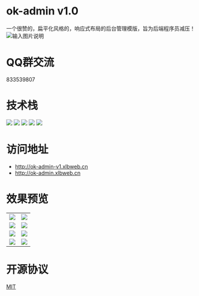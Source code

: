 # ok-admin v1.0

一个很赞的，扁平化风格的，响应式布局的后台管理模版，旨为后端程序员减压！
![输入图片说明](https://images.gitee.com/uploads/images/2019/0525/161436_23cd5fd8_1152471.png "屏幕截图.png")

# QQ群交流

833539807

# 技术栈

<p>
  <img src="https://img.shields.io/badge/layui-2.4.5-brightgreen.svg">
  <img src="https://img.shields.io/badge/zTree-3.5.40-brightgreen.svg">
  <img src="https://img.shields.io/badge/NProgress-0.2.0-brightgreen.svg">
  <img src="https://img.shields.io/badge/ECharts-2.0-brightgreen.svg">
  <img src="https://img.shields.io/badge/Animate.css-3.7.0-brightgreen.svg">
</p>

# 访问地址

- http://ok-admin-v1.xlbweb.cn
- http://ok-admin.xlbweb.cn

# 效果预览

<table>
    <tr>
        <td><img src="https://images.gitee.com/uploads/images/2019/0525/161523_49e0eb96_1152471.png"/></td>
        <td><img src="https://images.gitee.com/uploads/images/2019/0525/161620_a894f907_1152471.png"/></td>
    </tr>
    <tr>
        <td><img src="https://images.gitee.com/uploads/images/2019/0525/161730_51a9c186_1152471.png"/></td>
        <td><img src="https://images.gitee.com/uploads/images/2019/0525/161754_d382086c_1152471.png"/></td>
    </tr>
    <tr>
        <td><img src="https://images.gitee.com/uploads/images/2019/0525/161830_f075d89f_1152471.png"/></td>
        <td><img src="https://images.gitee.com/uploads/images/2019/0525/161853_a07554d7_1152471.png"/></td>
    </tr>
    <tr>
        <td><img src="https://images.gitee.com/uploads/images/2019/0525/161912_c86d7db2_1152471.png"/></td>
        <td><img src="https://images.gitee.com/uploads/images/2019/0525/161939_ec3ef027_1152471.png"/></td>
    </tr>
</table>

# 开源协议

[MIT](https://github.com/bobi1234/ok-admin/blob/master/LICENSE)
